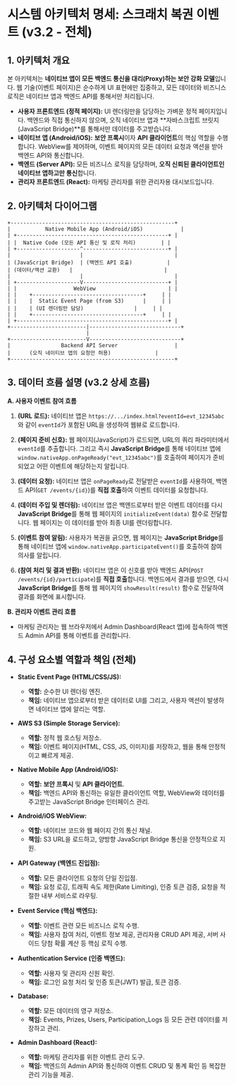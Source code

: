 # 시스템 아키텍처 명세: 스크래치 복권 이벤트 (v3.2 - 전체)

## 1. 아키텍처 개요

본 아키텍처는 **네이티브 앱이 모든 백엔드 통신을 대리(Proxy)하는 보안 강화 모델**입니다. 웹 기술(이벤트 페이지)은 순수하게 UI 표현에만 집중하고, 모든 데이터와 비즈니스 로직은 네이티브 앱과 백엔드 API를 통해서만 처리됩니다.

*   **사용자 프론트엔드 (정적 페이지):** UI 렌더링만을 담당하는 가벼운 정적 페이지입니다. 백엔드와 직접 통신하지 않으며, 오직 네이티브 앱과 **자바스크립트 브릿지(JavaScript Bridge)**를 통해서만 데이터를 주고받습니다.
*   **네이티브 앱 (Android/iOS):** **보안 프록시**이자 **API 클라이언트**의 핵심 역할을 수행합니다. WebView를 제어하며, 이벤트 페이지의 모든 데이터 요청과 액션을 받아 백엔드 API와 통신합니다.
*   **백엔드 (Server API):** 모든 비즈니스 로직을 담당하며, **오직 신뢰된 클라이언트인 네이티브 앱하고만 통신**합니다.
*   **관리자 프론트엔드 (React):** 마케팅 관리자를 위한 관리자용 대시보드입니다.

## 2. 아키텍처 다이어그램

```
+----------------------------------------------------+
|           Native Mobile App (Android/iOS)            |
| +------------------------------------------------+ |
| |  Native Code (모든 API 통신 및 로직 처리)        | |
| +--------------------^---------------------------+ |
|                      |                             |
| (JavaScript Bridge)  | (백엔드 API 호출)           |
| (데이터/액션 교환)   |                             |
|                      |                             |
| +--------------------V---------------------------+ |
| |                  WebView                       | |
| |    +-----------------------------------+     | |
| |    |  Static Event Page (from S3)      |     | |
| |    | (UI 렌더링만 담당)                |     | |
| |    +-----------------------------------+     | |
| +------------------------------------------------+ |
+------------------------|-----------------------------+
                         |
+------------------------V-----------------------------+
|                Backend API Server                  |
|      (오직 네이티브 앱의 요청만 허용)              |
+----------------------------------------------------+
```

## 3. 데이터 흐름 설명 (v3.2 상세 흐름)

**A. 사용자 이벤트 참여 흐름**

1.  **(URL 로드):** 네이티브 앱은 `https://.../index.html?eventId=evt_12345abc` 와 같이 `eventId`가 포함된 URL을 생성하여 웹뷰로 로드합니다.

2.  **(페이지 준비 신호):** 웹 페이지(JavaScript)가 로드되면, URL의 쿼리 파라미터에서 `eventId`를 추출합니다. 그리고 즉시 **JavaScript Bridge**를 통해 네이티브 앱에 `window.nativeApp.onPageReady("evt_12345abc")`를 호출하여 페이지가 준비되었고 어떤 이벤트에 해당하는지 알립니다.

3.  **(데이터 요청):** 네이티브 앱은 `onPageReady`로 전달받은 `eventId`를 사용하여, 백엔드 API(`GET /events/{id}`)를 **직접 호출**하여 이벤트 데이터를 요청합니다.

4.  **(데이터 주입 및 렌더링):** 네이티브 앱은 백엔드로부터 받은 이벤트 데이터를 다시 **JavaScript Bridge**를 통해 웹 페이지의 `initializeEvent(data)` 함수로 전달합니다. 웹 페이지는 이 데이터를 받아 최종 UI를 렌더링합니다.

5.  **(이벤트 참여 알림):** 사용자가 복권을 긁으면, 웹 페이지는 **JavaScript Bridge**를 통해 네이티브 앱에 `window.nativeApp.participateEvent()`를 호출하여 참여 의사를 알립니다.

6.  **(참여 처리 및 결과 반환):** 네이티브 앱은 이 신호를 받아 백엔드 API(`POST /events/{id}/participate`)를 **직접 호출**합니다. 백엔드에서 결과를 받으면, 다시 **JavaScript Bridge**를 통해 웹 페이지의 `showResult(result)` 함수로 전달하여 결과를 화면에 표시합니다.

**B. 관리자 이벤트 관리 흐름**

*   마케팅 관리자는 웹 브라우저에서 Admin Dashboard(React 앱)에 접속하여 백엔드 Admin API를 통해 이벤트를 관리합니다.

## 4. 구성 요소별 역할과 책임 (전체)

*   **Static Event Page (HTML/CSS/JS):**
    *   **역할:** 순수한 UI 렌더링 엔진.
    *   **책임:** 네이티브 앱으로부터 받은 데이터로 UI를 그리고, 사용자 액션이 발생하면 네이티브 앱에 알리는 역할.

*   **AWS S3 (Simple Storage Service):**
    *   **역할:** 정적 웹 호스팅 저장소.
    *   **책임:** 이벤트 페이지(HTML, CSS, JS, 이미지)를 저장하고, 웹을 통해 안정적이고 빠르게 제공.

*   **Native Mobile App (Android/iOS):**
    *   **역할:** **보안 프록시** 및 **API 클라이언트**.
    *   **책임:** 백엔드 API와 통신하는 유일한 클라이언트 역할, WebView와 데이터를 주고받는 JavaScript Bridge 인터페이스 관리.

*   **Android/iOS WebView:**
    *   **역할:** 네이티브 코드와 웹 페이지 간의 통신 채널.
    *   **책임:** S3 URL을 로드하고, 양방향 JavaScript Bridge 통신을 안정적으로 지원.

*   **API Gateway (백엔드 진입점):**
    *   **역할:** 모든 클라이언트 요청의 단일 진입점.
    *   **책임:** 요청 로깅, 트래픽 속도 제한(Rate Limiting), 인증 토큰 검증, 요청을 적절한 내부 서비스로 라우팅.

*   **Event Service (핵심 백엔드):**
    *   **역할:** 이벤트 관련 모든 비즈니스 로직 수행.
    *   **책임:** 사용자 참여 처리, 이벤트 정보 제공, 관리자용 CRUD API 제공, 서버 사이드 당첨 확률 계산 등 핵심 로직 수행.

*   **Authentication Service (인증 백엔드):**
    *   **역할:** 사용자 및 관리자 신원 확인.
    *   **책임:** 로그인 요청 처리 및 인증 토큰(JWT) 발급, 토큰 검증.

*   **Database:**
    *   **역할:** 모든 데이터의 영구 저장소.
    *   **책임:** Events, Prizes, Users, Participation_Logs 등 모든 관련 데이터를 저장하고 관리.

*   **Admin Dashboard (React):**
    *   **역할:** 마케팅 관리자를 위한 이벤트 관리 도구.
    *   **책임:** 백엔드의 Admin API와 통신하여 이벤트 CRUD 및 통계 확인 등 복잡한 관리 기능을 제공.